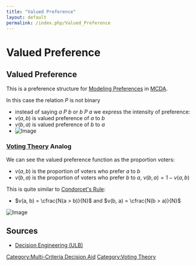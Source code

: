 ```yaml
---
title: "Valued Preference"
layout: default
permalink: /index.php/Valued_Preference
---
```


# Valued Preference

## Valued Preference
This is a preference structure for [Modeling Preferences](Modeling_Preferences) in [MCDA](MCDA).


In this case the relation $P$ is not binary
- instead of saying $a \ P \ b$ or $b \ P \ a$ we express the intensity of preference:
- $v(a, b)$ is valued preference of $a$ to $b$ 
- $v(b, a)$ is valued preference of $b$ to $a$ 
- <img src="https://raw.github.com/alexeygrigorev/wiki-figures/master/ulb/de/mcda/valued-pref.png" alt="Image">

### [Voting Theory](Voting_Theory) Analog
We can see the valued preference function as the proportion voters:
- $v(a, b)$ is the proportion of voters who prefer $a$ to $b$ 
- $v(b, a)$ is the proportion of voters who prefer $b$ to $a$, $v(b, a) = 1 - v(a, b)$

This is quite similar to [Condorcet's Rule](Condorcet's_Rule):
- $v(a, b) = \cfrac{N(a > b)}{N}$ and $v(b, a) = \cfrac{N(b > a)}{N}$

<img src="https://raw.github.com/alexeygrigorev/wiki-figures/master/ulb/de/mcda/graph-3.png" alt="Image">


## Sources
- [Decision Engineering (ULB)](Decision_Engineering_(ULB))

[Category:Multi-Criteria Decision Aid](Category_Multi-Criteria_Decision_Aid)
[Category:Voting Theory](Category_Voting_Theory)